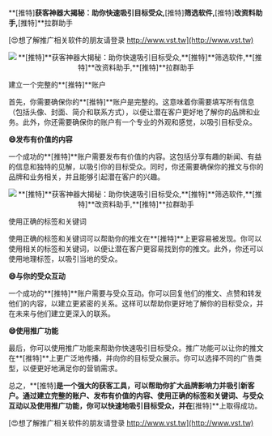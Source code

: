 **[推特]**获客神器大揭秘：助你快速吸引目标受众,**[推特]**筛选软件,**[推特]**改资料助手,**[推特]**拉群助手

[😍想了解推广相关软件的朋友请登录 http://www.vst.tw](http://www.vst.tw)

 <center><img src="https://vst.tw/MP4/tuiguang/png/5.png" alt="**[推特]**获客神器大揭秘：助你快速吸引目标受众,**[推特]**筛选软件,**[推特]**改资料助手,**[推特]**拉群助手"></center>

建立一个完整的**[推特]**账户

首先，你需要确保你的**[推特]**账户是完整的。这意味着你需要填写所有信息（包括头像、封面、简介和联系方式），以便让潜在客户更好地了解你的品牌和业务。此外，你还需要确保你的账户有一个专业的外观和感觉，以吸引目标受众。

**😄发布有价值的内容**

一个成功的**[推特]**账户需要发布有价值的内容。这包括分享有趣的新闻、有益的信息和独特的见解，以吸引你的目标受众。同时，你还需要确保你的推文与你的品牌和业务相关，并且能够引起潜在客户的兴趣。

 <center><img src="https://vst.tw/MP4/tuiguang/png/7.png" alt="**[推特]**获客神器大揭秘：助你快速吸引目标受众,**[推特]**筛选软件,**[推特]**改资料助手,**[推特]**拉群助手"></center>

使用正确的标签和关键词

使用正确的标签和关键词可以帮助你的推文在**[推特]**上更容易被发现。你可以使用相关的标签和关键词，以便让潜在客户更容易找到你的推文。此外，你还可以使用地理标签，以吸引当地的受众。

**😄与你的受众互动**

一个成功的**[推特]**账户需要与受众互动。你可以回复他们的推文、点赞和转发他们的内容，以建立更紧密的关系。这样可以帮助你更好地了解你的目标受众，并在未来与他们建立更深入的联系。

**😄使用推广功能**

最后，你可以使用推广功能来帮助你快速吸引目标受众。推广功能可以让你的推文在**[推特]**上更广泛地传播，并向你的目标受众展示。你可以选择不同的广告类型，以便更好地满足你的营销需求。

总之，**[推特]**是一个强大的获客工具，可以帮助你扩大品牌影响力并吸引新客户。通过建立完整的账户、发布有价值的内容、使用正确的标签和关键词、与受众互动以及使用推广功能，你可以快速地吸引目标受众，并在**[推特]**上取得成功。

[😍想了解推广相关软件的朋友请登录 http://www.vst.tw](http://www.vst.tw)



